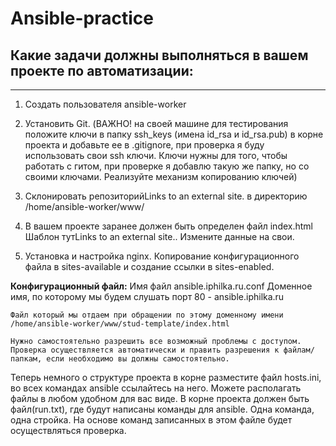 # Ansible-practice

## Какие задачи должны выполняться в вашем проекте по автоматизации:
___

1. Создать пользователя ansible-worker

2.  Установить Git. (ВАЖНО! на своей машине для тестирования положите ключи в папку ssh_keys (имена id_rsa и id_rsa.pub) в корне проекта и добавьте ее в .gitignore,  при проверка я буду использовать свои ssh ключи. Ключи нужны для того, чтобы работать с гитом, при проверке я добавлю такую же папку, но со своими ключами. Реализуйте механизм копированию ключей) 

3. Склонировать репозиторийLinks to an external site. в директорию /home/ansible-worker/www/

4. В вашем проекте заранее должен быть определен файл index.html Шаблон тутLinks to an external site.. Измените данные на свои.

5. Установка и настройка nginx. Копирование конфигурационного файла в sites-available и создание ссылки в sites-enabled.

**Конфигурационный файл:**
    Имя файл ansible.iphilka.ru.conf
    Доменное имя, по которому мы будем слушать порт 80 - ansible.iphilka.ru

    Файл который мы отдаем при обращении по этому доменному имени /home/ansible-worker/www/stud-template/index.html

    Нужно самостоятельно разрешить все возможный проблемы с доступом. Проверка осуществляется автоматически и править разрешения к файлам/папкам, если необходимо вы должны самостоятельно.

Теперь немного о структуре проекта в корне разместите файл  hosts.ini, во всех командах ansible ссылайтесь на него. Можете располагать файлы в любом удобном для вас виде. 
В корне проекта должен быть файл(run.txt), где будут написаны команды для ansible. Одна команда, одна стройка. На основе команд записанных в этом файле будет осуществляться проверка.
